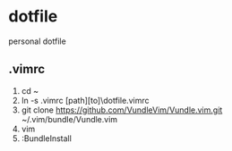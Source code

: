# dotfile
personal dotfile

## .vimrc

1. cd ~
2. ln -s .vimrc [path]\[to]\dotfile\.vimrc
3. git clone https://github.com/VundleVim/Vundle.vim.git ~/.vim/bundle/Vundle.vim
4. vim
5. :BundleInstall
